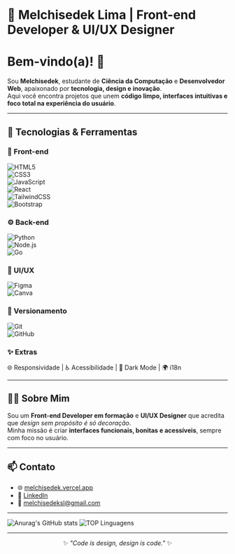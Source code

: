 # 🎨 Melchisedek Lima | Front-end Developer & UI/UX Designer  

# Bem-vindo(a)! 👋  
Sou **Melchisedek**, estudante de **Ciência da Computação** e **Desenvolvedor Web**, apaixonado por **tecnologia, design e inovação**.  
Aqui você encontra projetos que unem **código limpo, interfaces intuitivas e foco total na experiência do usuário**.  

---

## 🚀 Tecnologias & Ferramentas  

### 🎯 Front-end  
![HTML5](https://img.shields.io/badge/HTML5-E34F26?style=for-the-badge&logo=html5&logoColor=white)  
![CSS3](https://img.shields.io/badge/CSS3-1572B6?style=for-the-badge&logo=css3&logoColor=white)  
![JavaScript](https://img.shields.io/badge/JavaScript-F7DF1E?style=for-the-badge&logo=javascript&logoColor=black)  
![React](https://img.shields.io/badge/React-20232A?style=for-the-badge&logo=react&logoColor=61DAFB)  
![TailwindCSS](https://img.shields.io/badge/TailwindCSS-38B2AC?style=for-the-badge&logo=tailwind-css&logoColor=white)  
![Bootstrap](https://img.shields.io/badge/Bootstrap-7952B3?style=for-the-badge&logo=bootstrap&logoColor=white)  

### ⚙️ Back-end  
![Python](https://img.shields.io/badge/Python-3776AB?style=for-the-badge&logo=python&logoColor=white)  
![Node.js](https://img.shields.io/badge/Node.js-339933?style=for-the-badge&logo=node.js&logoColor=white)  
![Go](https://img.shields.io/badge/Go-00ADD8?style=for-the-badge&logo=go&logoColor=white)  

### 🎨 UI/UX  
![Figma](https://img.shields.io/badge/Figma-F24E1E?style=for-the-badge&logo=figma&logoColor=white)  
![Canva](https://img.shields.io/badge/Canva-00C4CC?style=for-the-badge&logo=canva&logoColor=white)  

### 📂 Versionamento  
![Git](https://img.shields.io/badge/Git-F05032?style=for-the-badge&logo=git&logoColor=white)  
![GitHub](https://img.shields.io/badge/GitHub-181717?style=for-the-badge&logo=github&logoColor=white)  

### ✨ Extras  
🌐 Responsividade | ♿ Acessibilidade | 🌙 Dark Mode | 🌍 i18n  

---

## 🧑‍💻 Sobre Mim  
Sou um **Front-end Developer em formação** e **UI/UX Designer** que acredita que *design sem propósito é só decoração*.  
Minha missão é criar **interfaces funcionais, bonitas e acessíveis**, sempre com foco no usuário.  

---

## 📫 Contato  
- 🌐 [melchisedek.vercel.app](https://melchisedeksl.vercel.app/)  
- 💼 [LinkedIn](https://www.linkedin.com/in/melchisedek-de-sousa-lima)  
- 📧 melchisedeksl@gmail.com  

---

![Anurag's GitHub stats](https://github-readme-stats.vercel.app/api?username=melky-yc&show_icons=true&theme=dracula)
![TOP Linguagens](https://github-readme-stats.vercel.app/api/top-langs/?username=melky-yc&layout=compact&theme=dracula)

---

<p align="center">✨ <i>"Code is design, design is code."</i> ✨</p>
